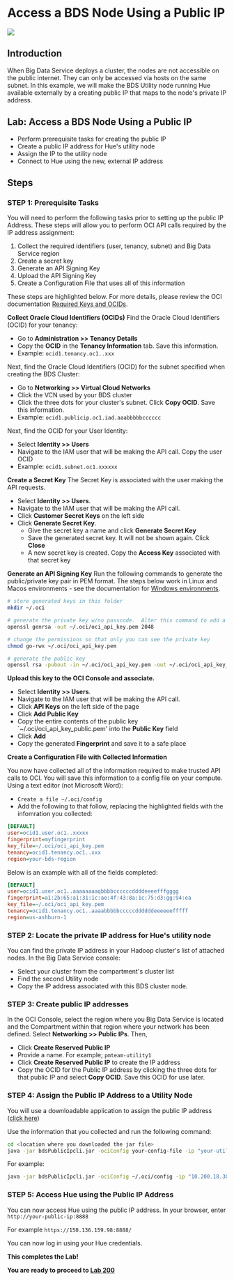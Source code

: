 # Access a BDS Node Using a Public IP
  ![](images/100/Title-100.png)

## Introduction

When Big Data Service deploys a cluster, the nodes are not accessible on the public internet.  They can only be accessed via hosts on the same subnet.  In this example, we will make the BDS Utility node running Hue available externally by a creating public IP that maps to the node's private IP address.

## Lab:  Access a BDS Node Using a Public IP

* Perform prerequisite tasks for creating the public IP
* Create a public IP address for Hue's utility node
* Assign the IP to the utility node
* Connect to Hue using the new, external IP address

## Steps

### **STEP 1:** Prerequisite Tasks 
You will need to perform the following tasks prior to setting up the public IP Address.  These steps will allow you to perform OCI API calls required by the IP address assignment:
1. Collect the required identifiers (user, tenancy, subnet) and Big Data Service region
1. Create a secret key
1. Generate an API Signing Key
1. Upload the API Signing Key
1. Create a Configuration File that uses all of this information

These steps are highlighted below.  For more details, please review the OCI documentation [Required Keys and OCIDs](https://docs.cloud.oracle.com/iaas/Content/API/Concepts/apisigningkey.htm).

**Collect Oracle Cloud Identifiers (OCIDs)**
Find the Oracle Cloud Identifiers (OCID) for your tenancy:
* Go to **Administration >> Tenancy Details**
* Copy the **OCID** in the **Tenancy Information** tab.  Save this information.
* Example:  `ocid1.tenancy.oc1..xxx`

Next, find the Oracle Cloud Identifiers (OCID) for the subnet specified when creating the BDS Cluster:
* Go to **Networking >> Virtual Cloud Networks**
* Click the VCN used by your BDS cluster
* Click the three dots for your cluster's subnet.  Click **Copy OCID**.  Save this information.
* Example:  `ocid1.publicip.oc1.iad.aaabbbbbcccccc`

Next, find the OCID for your User Identity:
* Select **Identity >> Users**
* Navigate to the IAM user that will be making the API call.  Copy the user OCID
* Example:  `ocid1.subnet.oc1.xxxxxx`

**Create a Secret Key**
The Secret Key is associated with the user making the API requests.  
* Select **Identity >> Users**.  
* Navigate to the IAM user that will be making the API call.
* Click **Customer Secret Keys** on the left side
* Click **Generate Secret Key**.  
    * Give the secret key a name and click **Generate Secret Key**
    * Save the generated secret key.  It will not be shown again.  Click **Close**
    * A new secret key is created.  Copy the **Access Key** associated with that secret key

**Generate an API Signing Key**
Run the following commands to generate the public/private key pair in PEM format.  The steps below work in Linux and Macos environments - see the documentation for [Windows environments](https://docs.cloud.oracle.com/iaas/Content/API/Concepts/apisigningkey.htm).
```bash
# store generated keys in this folder
mkdir ~/.oci

# generate the private key w/no passcode.  Alter this command to add a passcode
openssl genrsa -out ~/.oci/oci_api_key.pem 2048

# change the permissions so that only you can see the private key
chmod go-rwx ~/.oci/oci_api_key.pem

# generate the public key
openssl rsa -pubout -in ~/.oci/oci_api_key.pem -out ~/.oci/oci_api_key_public.pem
```

**Upload this key to the OCI Console and associate.**
* Select **Identity >> Users**.  
* Navigate to the IAM user that will be making the API call.
* Click **API Keys** on the left side of the page
* Click **Add Public Key**
* Copy the entire contents of the public key `~/.oci/oci_api_key_public.pem' into the **Public Key** field
* Click **Add**
* Copy the generated **Fingerprint** and save it to a safe place

**Create a Configuration File with Collected Information**

You now have collected all of the information required to make trusted API calls to OCI.  You will save this information to a config file on your compute.  Using a text editor (not Microsoft Word):
* `Create a file ~/.oci/config`
* Add the following to that follow, replacing the highlighted fields with the infomration you collected:
```INI
[DEFAULT]
user=ocid1.user.oc1..xxxxx
fingerprint=myfingerprint
key_file=~/.oci/oci_api_key.pem
tenancy=ocid1.tenancy.oc1..xxx
region=your-bds-region
```
Below is an example with all of the fields completed:
```INI
[DEFAULT]
user=ocid1.user.oc1..aaaaaaaaqbbbbccccccddddeeeefffgggg
fingerprint=a1:2b:65:a1:31:1c:ae:4f:43:8a:1c:75:d3:gg:94:ea
key_file=~/.oci/oci_api_key.pem
tenancy=ocid1.tenancy.oc1..aaaabbbbbcccccddddddeeeeeefffff
region=us-ashburn-1
```

### **STEP 2:** Locate the private IP address for Hue's utility node
You can find the private IP address in your Hadoop cluster's list of attached nodes.  In the Big Data Service console: 
* Select your cluster from the compartment's cluster list
* Find the second Utility node
* Copy the IP address associated with this BDS cluster node.


### **STEP 3:** Create public IP addresses
In the OCI Console, select the region where you Big Data Service is located and the Compartment within that region where your network has been defined.  Select **Networking >> Public IPs**.  Then,
* Click **Create Reserved Public IP**
* Provide a name.  For example; `pmteam-utility1`
* Click **Create Reserved Public IP** to create the IP address
* Copy the OCID for the Public IP address by clicking the three dots for that public IP and select **Copy OCID**.  Save this OCID for use later.


### **STEP 4:** Assign the Public IP Address to a Utility Node
You will use a downloadable application to assign the public IP address ([click here](https://confluence.oci.oraclecorp.com/pages/viewpage.action?spaceKey=BDSOCI&title=Public+IP+Assignment+and+Un-assignment+On+OCI&preview=/164693968/164871250/bdsPublicIpcli.jar))

Use the information that you collected and run the following command:

```bash
cd <location where you downloaded the jar file>
java -jar bdsPublicIpcli.jar -ociConfig your-config-file -ip "your-utility-node-private-ip" -subnetId "your-subnet-ocid" -operation attach -publicIpId "your-public-ip-ocid"
```

For example:
```bash
java -jar bdsPublicIpcli.jar -ociConfig ~/.oci/config -ip "10.200.18.30" -subnetId "ocid1.subnet.oc1.iad.aaaaaaaacb7rucoodgxp75b7srwgni2kkykutpugzwhdcesw76iwxcfruoya" -operation attach -publicIpId "ocid1.publicip.oc1.iad.aaaaaaaavgc4tmwohvca6me4uue4csi3vnbsr2hdvli5zavuaga5eath7i5q"
```
### **STEP 5:** Access Hue using the Public IP Address
You can now access Hue using the public IP address.  In your browser, enter
`http://your-public-ip:8888`

For example
`https://150.136.159.98:8888/`

You can now log in using your Hue credentials.

**This completes the Lab!**

**You are ready to proceed to [Lab 200](LabGuide200.md)**

